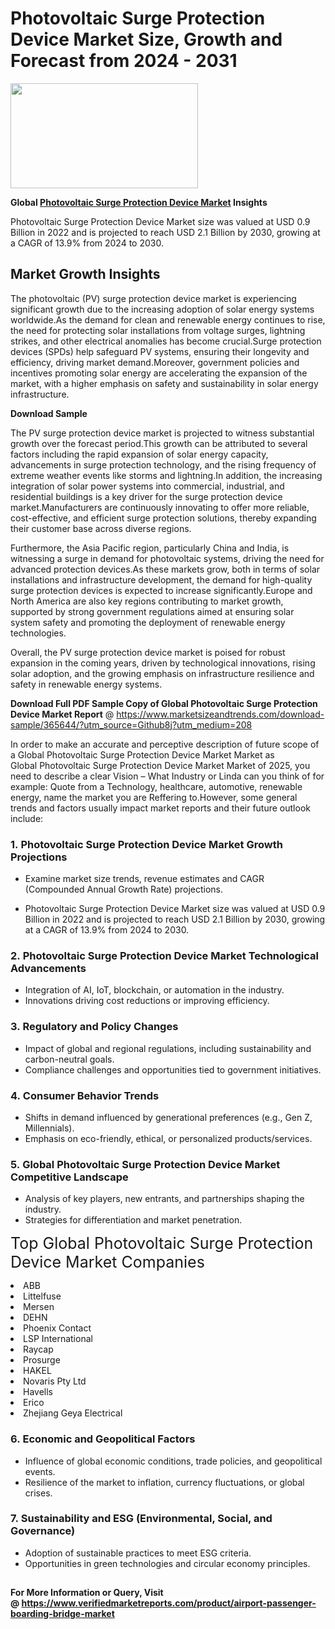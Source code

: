 <H1>Photovoltaic Surge Protection Device Market Size, Growth and Forecast from 2024 - 2031</H1><img class="aligncenter size-medium wp-image-584254" src="https://thirdeyenews.in/wp-content/uploads/2024/09/Global-Market-Research-300x168.jpeg" alt="" width="300" height="168" /><p><strong>Global&nbsp;<a href="https://www.marketsizeandtrends.com/download-sample/365644/?utm_source=Github8j?utm_medium=208">Photovoltaic Surge Protection Device Market</a> Insights</strong></p><p>Photovoltaic Surge Protection Device Market size was valued at USD 0.9 Billion in 2022 and is projected to reach USD 2.1 Billion by 2030, growing at a CAGR of 13.9% from 2024 to 2030.</p><p><h2>Market Growth Insights</h2> <p>The photovoltaic (PV) surge protection device market is experiencing significant growth due to the increasing adoption of solar energy systems worldwide.As the demand for clean and renewable energy continues to rise, the need for protecting solar installations from voltage surges, lightning strikes, and other electrical anomalies has become crucial.Surge protection devices (SPDs) help safeguard PV systems, ensuring their longevity and efficiency, driving market demand.Moreover, government policies and incentives promoting solar energy are accelerating the expansion of the market, with a higher emphasis on safety and sustainability in solar energy infrastructure.</p> <p><strong>Download Sample</strong></p> <p>The PV surge protection device market is projected to witness substantial growth over the forecast period.This growth can be attributed to several factors including the rapid expansion of solar energy capacity, advancements in surge protection technology, and the rising frequency of extreme weather events like storms and lightning.In addition, the increasing integration of solar power systems into commercial, industrial, and residential buildings is a key driver for the surge protection device market.Manufacturers are continuously innovating to offer more reliable, cost-effective, and efficient surge protection solutions, thereby expanding their customer base across diverse regions.</p> <p>Furthermore, the Asia Pacific region, particularly China and India, is witnessing a surge in demand for photovoltaic systems, driving the need for advanced protection devices.As these markets grow, both in terms of solar installations and infrastructure development, the demand for high-quality surge protection devices is expected to increase significantly.Europe and North America are also key regions contributing to market growth, supported by strong government regulations aimed at ensuring solar system safety and promoting the deployment of renewable energy technologies.</p> <p>Overall, the PV surge protection device market is poised for robust expansion in the coming years, driven by technological innovations, rising solar adoption, and the growing emphasis on infrastructure resilience and safety in renewable energy systems.</p> <p><span class=""><strong>Download Full PDF Sample Copy of Global Photovoltaic Surge Protection Device Market Report</strong> @ <a href="https://www.marketsizeandtrends.com/download-sample/365644/?utm_source=Github8j?utm_medium=208" target="_blank">https://www.marketsizeandtrends.com/download-sample/365644/?utm_source=Github8j?utm_medium=208</a></span></p><p>In order to make an accurate and perceptive description of future scope of a Global&nbsp;Photovoltaic Surge Protection Device Market Market as Global&nbsp;Photovoltaic Surge Protection Device Market Market of 2025, you need to describe a clear Vision &ndash; What Industry or Linda can you think of for example: Quote from a Technology, healthcare, automotive, renewable energy, name the market you are Reffering to.However, some general trends and factors usually impact market reports and their future outlook include:</p><h3>1.&nbsp;<strong>Photovoltaic Surge Protection Device Market Growth Projections</strong></h3><ul><li>Examine market size trends, revenue estimates and CAGR (Compounded Annual Growth Rate) projections.</li><li><p>Photovoltaic Surge Protection Device Market size was valued at USD 0.9 Billion in 2022 and is projected to reach USD 2.1 Billion by 2030, growing at a CAGR of 13.9% from 2024 to 2030.</p></li></ul><h3>2.&nbsp;<strong>Photovoltaic Surge Protection Device Market Technological Advancements</strong></h3><ul><li>Integration of AI, IoT, blockchain, or automation in the industry.</li><li>Innovations driving cost reductions or improving efficiency.</li></ul><h3>3.&nbsp;<strong>Regulatory and Policy Changes</strong></h3><ul><li>Impact of global and regional regulations, including sustainability and carbon-neutral goals.</li><li>Compliance challenges and opportunities tied to government initiatives.</li></ul><h3>4.&nbsp;<strong>Consumer Behavior Trends</strong></h3><ul><li>Shifts in demand influenced by generational preferences (e.g., Gen Z, Millennials).</li><li>Emphasis on eco-friendly, ethical, or personalized products/services.</li></ul><h3>5.&nbsp;<strong>Global Photovoltaic Surge Protection Device Market Competitive Landscape</strong></h3><ul><li>Analysis of key players, new entrants, and partnerships shaping the industry.</li><li>Strategies for differentiation and market penetration.</li></ul><p data-pm-slice="1 1 []"><span style="color: inherit; font-family: inherit; font-size: 25px;">Top Global Photovoltaic Surge Protection Device Market Companies</span></p><div class="" data-test-id=""><p><li>ABB</li><li> Littelfuse</li><li> Mersen</li><li> DEHN</li><li> Phoenix Contact</li><li> LSP International</li><li> Raycap</li><li> Prosurge</li><li> HAKEL</li><li> Novaris Pty Ltd</li><li> Havells</li><li> Erico</li><li> Zhejiang Geya Electrical</li></p></div><h3>6.&nbsp;<strong>Economic and Geopolitical Factors</strong></h3><ul><li>Influence of global economic conditions, trade policies, and geopolitical events.</li><li>Resilience of the market to inflation, currency fluctuations, or global crises.</li></ul><h3>7.&nbsp;<strong>Sustainability and ESG (Environmental, Social, and Governance)</strong></h3><ul><li>Adoption of sustainable practices to meet ESG criteria.</li><li>Opportunities in green technologies and circular economy principles.</li></ul><h2><strong style="font-size: 14px;">For More Information or Query, Visit @&nbsp;</strong><a style="background-color: #ffffff; font-size: 14px;" href="https://www.marketsizeandtrends.com/report/photovoltaic-surge-protection-device-market/" target="_blank">https://www.verifiedmarketreports.com/product/airport-passenger-boarding-bridge-market</a></h2>